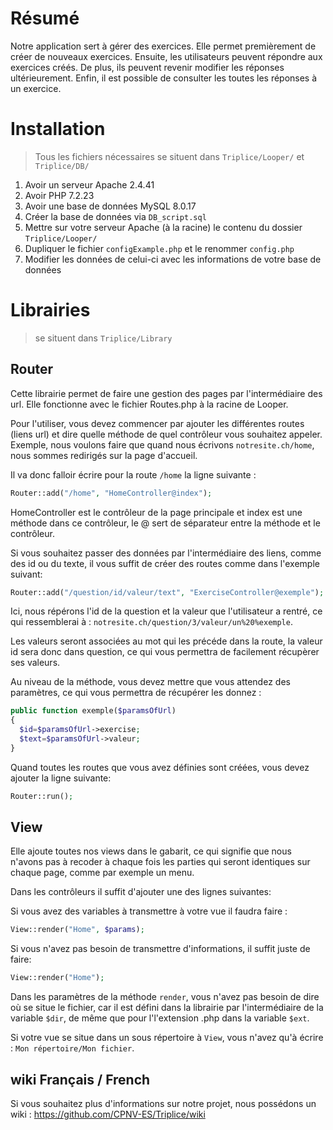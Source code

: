 # Résumé

Notre application sert à gérer des exercices. Elle permet premièrement de créer de nouveaux exercices. Ensuite, les utilisateurs peuvent répondre aux exercices créés. De plus, ils peuvent revenir modifier les réponses ultérieurement. Enfin, il est possible de consulter les toutes les réponses à un exercice.

# Installation

> Tous les fichiers nécessaires se situent dans `Triplice/Looper/` et `Triplice/DB/`

1. Avoir un serveur Apache 2.4.41
2. Avoir PHP 7.2.23
3. Avoir une base de données MySQL 8.0.17
4. Créer la base de données via `DB_script.sql`
5. Mettre sur votre serveur Apache (à la racine) le contenu du dossier `Triplice/Looper/`
6. Dupliquer le fichier `configExample.php` et le renommer `config.php`
7. Modifier les données de celui-ci avec les informations de votre base de données

# Librairies

> se situent dans `Triplice/Library`

## Router

Cette librairie permet de faire une gestion des pages par l'intermédiaire des url.
Elle fonctionne avec le fichier Routes.php à la racine de Looper.

Pour l'utiliser, vous devez commencer par ajouter les différentes routes (liens url) et 
dire quelle méthode de quel contrôleur vous souhaitez appeler. \
Exemple, nous voulons faire que quand nous écrivons `notresite.ch/home`,
nous sommes redirigés sur la page d'accueil. 

Il va donc falloir écrire pour la route `/home` la ligne suivante :

```php 
Router::add("/home", "HomeController@index"); 
```

HomeController est le contrôleur de la page principale et index est une méthode dans ce contrôleur,
le @ sert de séparateur entre la méthode et le contrôleur.

Si vous souhaitez passer des données par l'intermédiaire des liens, comme des id ou du texte, il vous 
suffit de créer des routes comme dans l'exemple suivant:

```php 
Router::add("/question/id/valeur/text", "ExerciseController@exemple");
```
Ici, nous répérons l'id de la question et la valeur que l'utilisateur a rentré, ce qui ressemblerai à : `notresite.ch/question/3/valeur/un%20%exemple`.

Les valeurs seront associées au mot qui les précéde dans la route, la valeur id sera donc dans question, ce qui vous permettra de facilement récupèrer ses valeurs.

Au niveau de la méthode, vous devez mettre que vous attendez des paramètres, ce qui vous permettra de récupérer les donnez :

```php
public function exemple($paramsOfUrl)
{
  $id=$paramsOfUrl->exercise;
  $text=$paramsOfUrl->valeur;  
}
```

Quand toutes les routes que vous avez définies sont créées, vous devez ajouter la ligne suivante:

```php 
Router::run(); 
```

## View

Elle ajoute toutes nos views dans le gabarit, ce qui signifie que nous n'avons pas à recoder à chaque fois les parties qui seront identiques sur chaque page, comme par exemple un menu.

Dans les contrôleurs il suffit d'ajouter une des lignes suivantes:

Si vous avez des variables à transmettre à votre vue il faudra faire :

```php
View::render("Home", $params);
```

Si vous n'avez pas besoin de transmettre d'informations, il suffit juste de faire:
```php
View::render("Home");
```

Dans les paramètres de la méthode `render`, vous n'avez pas besoin de dire où se situe le fichier, car il est défini dans la librairie par l'intermédiaire de la variable `$dir`, de même que pour l'l'extension .php dans la variable `$ext`.

Si votre vue se situe dans un sous répertoire à `View`, vous n'avez qu'à écrire : `Mon répertoire/Mon fichier`.


## wiki Français / French
Si vous souhaitez plus d'informations sur notre projet, nous possédons un wiki :
https://github.com/CPNV-ES/Triplice/wiki
